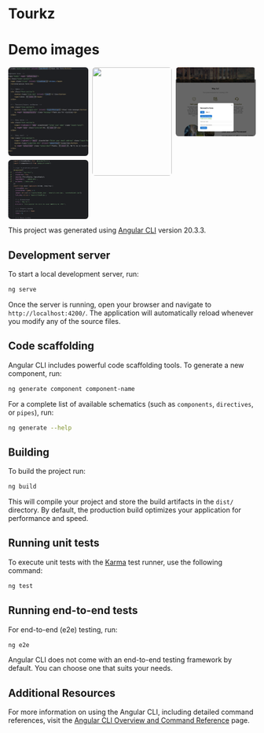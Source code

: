 # Tourkz

# Demo images
<div style="column-count: 3; column-gap: 8px;">
  <img src="demo/html%20file.png" alt="" style="width:100%; display:block; margin-bottom:8px; object-fit:cover; height:180px; border-radius:6px;">
  <img src="demo/ts%20file.png" alt="" style="width:100%; display:block; margin-bottom:8px; object-fit:cover; height:120px; border-radius:6px;">
  <img src="demo/localhost_4200_.png" alt="" style="width:100%; display:block; margin-bottom:8px; object-fit:cover; height:220px; border-radius:6px;">
  <img src="demo/localhost_4200_%20(2).png" alt="" style="width:100%; display:block; margin-bottom:8px; object-fit:cover; height:140px; border-radius:6px;">
</div>

This project was generated using [Angular CLI](https://github.com/angular/angular-cli) version 20.3.3.

## Development server

To start a local development server, run:

```bash
ng serve
```

Once the server is running, open your browser and navigate to `http://localhost:4200/`. The application will automatically reload whenever you modify any of the source files.

## Code scaffolding

Angular CLI includes powerful code scaffolding tools. To generate a new component, run:

```bash
ng generate component component-name
```

For a complete list of available schematics (such as `components`, `directives`, or `pipes`), run:

```bash
ng generate --help
```

## Building

To build the project run:

```bash
ng build
```

This will compile your project and store the build artifacts in the `dist/` directory. By default, the production build optimizes your application for performance and speed.

## Running unit tests

To execute unit tests with the [Karma](https://karma-runner.github.io) test runner, use the following command:

```bash
ng test
```

## Running end-to-end tests

For end-to-end (e2e) testing, run:

```bash
ng e2e
```

Angular CLI does not come with an end-to-end testing framework by default. You can choose one that suits your needs.

## Additional Resources

For more information on using the Angular CLI, including detailed command references, visit the [Angular CLI Overview and Command Reference](https://angular.dev/tools/cli) page.
